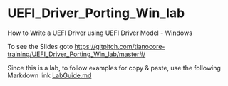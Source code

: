 <!--- @file
  Readme.md for UEFI / EDK II Training UEFI Driver Porting Lab Windows

  Copyright (c) 2018, Intel Corporation. All rights reserved.<BR>

  Redistribution and use in source (original document form) and 'compiled'
  forms (converted to PDF, epub, HTML and other formats) with or without
  modification, are permitted provided that the following conditions are met:

  1) Redistributions of source code (original document form) must retain the
     above copyright notice, this list of conditions and the following
     disclaimer as the first lines of this file unmodified.

  2) Redistributions in compiled form (transformed to other DTDs, converted to
     PDF, epub, HTML and other formats) must reproduce the above copyright
     notice, this list of conditions and the following disclaimer in the
     documentation and/or other materials provided with the distribution.

  THIS DOCUMENTATION IS PROVIDED BY TIANOCORE PROJECT "AS IS" AND ANY EXPRESS OR
  IMPLIED WARRANTIES, INCLUDING, BUT NOT LIMITED TO, THE IMPLIED WARRANTIES OF
  MERCHANTABILITY AND FITNESS FOR A PARTICULAR PURPOSE ARE DISCLAIMED. IN NO
  EVENT SHALL TIANOCORE PROJECT  BE LIABLE FOR ANY DIRECT, INDIRECT, INCIDENTAL,
  SPECIAL, EXEMPLARY, OR CONSEQUENTIAL DAMAGES (INCLUDING, BUT NOT LIMITED TO,
  PROCUREMENT OF SUBSTITUTE GOODS OR SERVICES; LOSS OF USE, DATA, OR PROFITS;
  OR BUSINESS INTERRUPTION) HOWEVER CAUSED AND ON ANY THEORY OF LIABILITY,
  WHETHER IN CONTRACT, STRICT LIABILITY, OR TORT (INCLUDING NEGLIGENCE OR
  OTHERWISE) ARISING IN ANY WAY OUT OF THE USE OF THIS DOCUMENTATION, EVEN IF
  ADVISED OF THE POSSIBILITY OF SUCH DAMAGE.

-->

# UEFI_Driver_Porting_Win_lab
How to Write a UEFI Driver using UEFI Driver Model - Windows

To see the Slides goto https://gitpitch.com/tianocore-training/UEFI_Driver_Porting_Win_lab/master#/

Since this is a lab, to follow examples for copy & paste, 
use the following Markdown link <a href="https://github.com/tianocore-training/UEFI_Driver_Porting_Win_lab/blob/master/LabGuide.md" >LabGuide.md</a>
